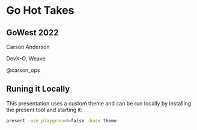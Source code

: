 # Go Hot Takes

## GoWest 2022

Carson Anderson

DevX-O, Weave

@carson_ops

## Runing it Locally

This presentation uses a custom theme and can be run locally by installing the present tool and starting it:

```bash
present -use_playground=false -base theme
```
